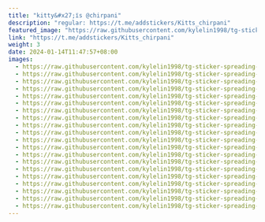 ```yaml
---
title: "kitty&#x27;їs @chirpani"
description: "regular: https://t.me/addstickers/Kitts_chirpani"
featured_image: "https://raw.githubusercontent.com/kylelin1998/tg-sticker-spreading-worldwide-images/main/img/85bf5e94-17a2-4b82-b4ad-4ad8491aa8a3.jpg"
link: "https://t.me/addstickers/Kitts_chirpani"
weight: 3
date: 2024-01-14T11:47:57+08:00
images:
  - https://raw.githubusercontent.com/kylelin1998/tg-sticker-spreading-worldwide-images/main/img/85bf5e94-17a2-4b82-b4ad-4ad8491aa8a3.jpg
  - https://raw.githubusercontent.com/kylelin1998/tg-sticker-spreading-worldwide-images/main/img/3f420d6e-8cdd-4cc8-819d-067e99f62a5c.jpg
  - https://raw.githubusercontent.com/kylelin1998/tg-sticker-spreading-worldwide-images/main/img/05d04a36-a3bc-4bf3-b6cb-641ed694fd09.jpg
  - https://raw.githubusercontent.com/kylelin1998/tg-sticker-spreading-worldwide-images/main/img/7cfe4bae-0881-4998-b75c-6d0d2603b24f.jpg
  - https://raw.githubusercontent.com/kylelin1998/tg-sticker-spreading-worldwide-images/main/img/c9b162a8-bf7b-4812-8241-b3c455331880.jpg
  - https://raw.githubusercontent.com/kylelin1998/tg-sticker-spreading-worldwide-images/main/img/8efa11ef-7fd9-422b-9ddb-6b36d3477d28.jpg
  - https://raw.githubusercontent.com/kylelin1998/tg-sticker-spreading-worldwide-images/main/img/5fee8c30-a035-4915-b59a-b8191525d807.jpg
  - https://raw.githubusercontent.com/kylelin1998/tg-sticker-spreading-worldwide-images/main/img/5aa34447-7794-4875-8302-8dc607c0faa4.jpg
  - https://raw.githubusercontent.com/kylelin1998/tg-sticker-spreading-worldwide-images/main/img/0716fb57-f45e-4b0b-902e-d6641db6b7b9.jpg
  - https://raw.githubusercontent.com/kylelin1998/tg-sticker-spreading-worldwide-images/main/img/af51e59b-0965-4ca5-a7a8-8b5a58c7cbf2.jpg
  - https://raw.githubusercontent.com/kylelin1998/tg-sticker-spreading-worldwide-images/main/img/23ffd9a6-69f9-4d88-9e70-7c15c571e37c.jpg
  - https://raw.githubusercontent.com/kylelin1998/tg-sticker-spreading-worldwide-images/main/img/e17bcca3-85cd-4fca-a694-7c611e4a1f18.jpg
  - https://raw.githubusercontent.com/kylelin1998/tg-sticker-spreading-worldwide-images/main/img/883fa84b-011a-4a2e-a1c8-d119ad021a1d.jpg
  - https://raw.githubusercontent.com/kylelin1998/tg-sticker-spreading-worldwide-images/main/img/1e467edc-78a5-46af-80ea-bc18d13bd1ad.jpg
  - https://raw.githubusercontent.com/kylelin1998/tg-sticker-spreading-worldwide-images/main/img/7c1b7bb3-f44a-48da-b5bf-81dae76cbf1a.jpg
  - https://raw.githubusercontent.com/kylelin1998/tg-sticker-spreading-worldwide-images/main/img/11af8746-9695-4bfc-aa16-939e6cb97cb7.jpg
  - https://raw.githubusercontent.com/kylelin1998/tg-sticker-spreading-worldwide-images/main/img/2c1e0f6c-adf6-4f79-818c-5eaa20667f87.jpg
  - https://raw.githubusercontent.com/kylelin1998/tg-sticker-spreading-worldwide-images/main/img/1f4df939-f80a-466d-b93a-67ff289794d7.jpg
  - https://raw.githubusercontent.com/kylelin1998/tg-sticker-spreading-worldwide-images/main/img/2e016457-3ac6-4680-a5dc-5afb0dd9239e.jpg
  - https://raw.githubusercontent.com/kylelin1998/tg-sticker-spreading-worldwide-images/main/img/adde0507-a2c2-456d-b23e-883e10327c38.jpg
---
```

